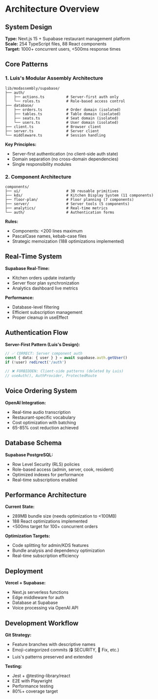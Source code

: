 # Architecture Overview

## System Design

**Type:** Next.js 15 + Supabase restaurant management platform  
**Scale:** 254 TypeScript files, 88 React components  
**Target:** 1000+ concurrent users, <500ms response times

## Core Patterns

### 1. Luis's Modular Assembly Architecture

```
lib/modassembly/supabase/
├── auth/
│   ├── actions.ts          # Server-first auth only
│   └── roles.ts            # Role-based access control
├── database/
│   ├── orders.ts           # Order domain (isolated)
│   ├── tables.ts           # Table domain (isolated)
│   ├── seats.ts            # Seat domain (isolated)
│   └── users.ts            # User domain (isolated)
├── client.ts               # Browser client
├── server.ts               # Server client
└── middleware.ts           # Session handling
```

**Key Principles:**
- Server-first authentication (no client-side auth state)
- Domain separation (no cross-domain dependencies)
- Single responsibility modules

### 2. Component Architecture

```
components/
├── ui/                     # 30 reusable primitives
├── kds/                    # Kitchen Display System (11 components)
├── floor-plan/             # Floor planning (7 components)
├── server/                 # Server tools (5 components)
├── analytics/              # Real-time metrics
└── auth/                   # Authentication forms
```

**Rules:**
- Components: <200 lines maximum
- PascalCase names, kebab-case files
- Strategic memoization (188 optimizations implemented)

## Real-Time System

**Supabase Real-Time:**
- Kitchen orders update instantly
- Server floor plan synchronization
- Analytics dashboard live metrics

**Performance:**
- Database-level filtering
- Efficient subscription management
- Proper cleanup in useEffect

## Authentication Flow

**Server-First Pattern (Luis's Design):**
```typescript
// ✅ CORRECT: Server component auth
const { data: { user } } = await supabase.auth.getUser()
if (!user) redirect('/auth')

// ❌ FORBIDDEN: Client-side patterns (deleted by Luis)
// useAuth(), AuthProvider, ProtectedRoute
```

## Voice Ordering System

**OpenAI Integration:**
- Real-time audio transcription
- Restaurant-specific vocabulary
- Cost optimization with batching
- 65-85% cost reduction achieved

## Database Schema

**Supabase PostgreSQL:**
- Row Level Security (RLS) policies
- Role-based access (admin, server, cook, resident)
- Optimized indexes for performance
- Real-time subscriptions enabled

## Performance Architecture

**Current State:**
- 289MB bundle size (needs optimization to <100MB)
- 188 React optimizations implemented
- <500ms target for 100+ concurrent orders

**Optimization Targets:**
- Code splitting for admin/KDS features
- Bundle analysis and dependency optimization
- Real-time subscription efficiency

## Deployment

**Vercel + Supabase:**
- Next.js serverless functions
- Edge middleware for auth
- Database at Supabase
- Voice processing via OpenAI API

## Development Workflow

**Git Strategy:**
- Feature branches with descriptive names
- Emoji-categorized commits (🔒 SECURITY, 🔧 Fix, etc.)
- Luis's patterns preserved and extended

**Testing:**
- Jest + @testing-library/react
- E2E with Playwright
- Performance testing
- 80%+ coverage target
